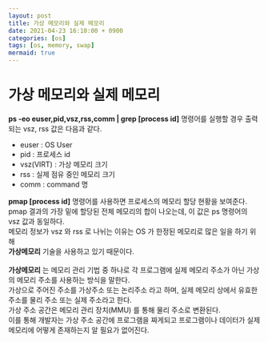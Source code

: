 ```yaml
---
layout: post
title: 가상 메모리와 실제 메모리
date: 2021-04-23 16:10:00 + 0900
categories: [os]
tags: [os, memory, swap]
mermaid: true
---
```

# 가상 메모리와 실제 메모리
 __ps -eo euser,pid,vsz,rss,comm | grep [process id]__ 명령어를 실행할 경우 출력 되는 vsz, rss 값은 다음과 같다.   
 - euser : OS User
 - pid : 프로세스 id
 - vsz(VIRT) : 가상 메모리 크기
 - rss : 실제 점유 중인 메모리 크기  
 - comm : command 명

 __pmap [process id]__ 명령어를 사용하면 프로세스의 메모리 할당 현황을 보여준다.   
 pmap 결과의 가장 밑에 할당된 전체 메모리의 합이 나오는데, 이 값은 ps 명령어의 vsz 값과 동일하다.   
 메모리 정보가 vsz 와 rss 로 나뉘는 이유는 OS 가 한정된 메모리로 많은 일을 하기 위해   
__가상메모리__ 기술을 사용하고 있기 때문이다.
<br>   
 __가상메모리__ 는 메모리 관리 기법 중 하나로 각 프로그램에 실제 메모리 주소가 아닌 가상의 메모리 주소를 사용하는 방식을 말한다.   
 가상으로 주어진 주소를 가상주소 또는 논리주소 라고 하며, 실제 메모리 상에서 유효한 주소를 물리 주소 또는 실제 주소라고 한다.   
 가상 주소 공간은 메모리 관리 장치(MMU) 를 통해 물리 주소로 변환된다.   
 이를 통해 개발자는 가상 주소 공간에 프로그램을 짜게되고 프로그램이나 데이터가 실제 메모리에 어떻게 존재하는지 알 필요가 없어진다.